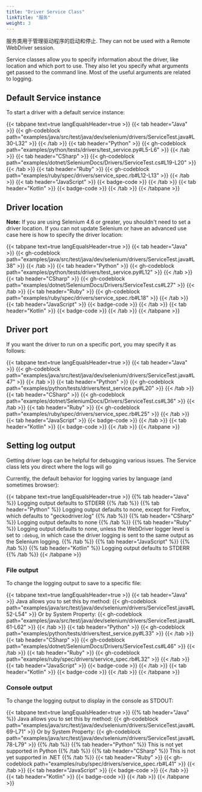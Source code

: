 ```yaml
---
title: "Driver Service Class"
linkTitle: "服务"
weight: 3
---
```


服务类用于管理驱动程序的启动和停止.
They can not be used with a Remote WebDriver session.

Service classes allow you to specify information about the driver,
like location and which port to use.
They also let you specify what arguments get passed
to the command line. Most of the useful arguments are related to logging.

## Default Service instance

To start a driver with a default service instance:

{{< tabpane text=true langEqualsHeader=true >}}
{{< tab header="Java" >}}
{{< gh-codeblock path="examples/java/src/test/java/dev/selenium/drivers/ServiceTest.java#L30-L32" >}}
{{< /tab >}}
{{< tab header="Python" >}}
{{< gh-codeblock path="examples/python/tests/drivers/test_service.py#L5-L6" >}}
{{< /tab >}}
{{< tab header="CSharp" >}}
{{< gh-codeblock path="examples/dotnet/SeleniumDocs/Drivers/ServiceTest.cs#L19-L20" >}}
{{< /tab >}}
{{< tab header="Ruby" >}}
{{< gh-codeblock path="examples/ruby/spec/drivers/service_spec.rb#L12-L13" >}}
{{< /tab >}}
{{< tab header="JavaScript" >}}
{{< badge-code >}}
{{< /tab >}}
{{< tab header="Kotlin" >}}
{{< badge-code >}}
{{< /tab >}}
{{< /tabpane >}}

## Driver location

**Note:** If you are using Selenium 4.6 or greater, you shouldn't need to set a driver location.
If you can not update Selenium or have an advanced use case here is how to specify the driver location:

{{< tabpane text=true langEqualsHeader=true >}}
{{< tab header="Java" >}}
{{< gh-codeblock path="examples/java/src/test/java/dev/selenium/drivers/ServiceTest.java#L38" >}}
{{< /tab >}}
{{< tab header="Python" >}}
{{< gh-codeblock path="examples/python/tests/drivers/test_service.py#L12" >}}
{{< /tab >}}
{{< tab header="CSharp" >}}
{{< gh-codeblock path="examples/dotnet/SeleniumDocs/Drivers/ServiceTest.cs#L27" >}}
{{< /tab >}}
{{< tab header="Ruby" >}}
{{< gh-codeblock path="examples/ruby/spec/drivers/service_spec.rb#L18" >}}
{{< /tab >}}
{{< tab header="JavaScript" >}}
{{< badge-code >}}
{{< /tab >}}
{{< tab header="Kotlin" >}}
{{< badge-code >}}
{{< /tab >}}
{{< /tabpane >}}

## Driver port

If you want the driver to run on a specific port, you may specify it as follows:

{{< tabpane text=true langEqualsHeader=true >}}
{{< tab header="Java" >}}
{{< gh-codeblock path="examples/java/src/test/java/dev/selenium/drivers/ServiceTest.java#L47" >}}
{{< /tab >}}
{{< tab header="Python" >}}
{{< gh-codeblock path="examples/python/tests/drivers/test_service.py#L20" >}}
{{< /tab >}}
{{< tab header="CSharp" >}}
{{< gh-codeblock path="examples/dotnet/SeleniumDocs/Drivers/ServiceTest.cs#L36" >}}
{{< /tab >}}
{{< tab header="Ruby" >}}
{{< gh-codeblock path="examples/ruby/spec/drivers/service_spec.rb#L25" >}}
{{< /tab >}}
{{< tab header="JavaScript" >}}
{{< badge-code >}}
{{< /tab >}}
{{< tab header="Kotlin" >}}
{{< badge-code >}}
{{< /tab >}}
{{< /tabpane >}}

## Setting log output

Getting driver logs can be helpful for debugging various issues. The Service class lets you
direct where the logs will go

Currently, the default behavior for logging varies by language (and sometimes browser):

{{< tabpane text=true langEqualsHeader=true >}}
{{% tab header="Java" %}}
Logging output defaults to STDERR
{{% /tab %}}
{{% tab header="Python" %}}
Logging output defaults to none, except for Firefox, which defaults to "geckodriver.log"
{{% /tab %}}
{{% tab header="CSharp" %}}
Logging output defaults to none
{{% /tab %}}
{{% tab header="Ruby" %}}
Logging output defaults to none, unless the WebDriver logger level is set to `:debug`,
in which case the driver logging is sent to the same output as the Selenium logging.
{{% /tab %}}
{{% tab header="JavaScript" %}}
{{% /tab %}}
{{% tab header="Kotlin" %}}
Logging output defaults to STDERR
{{% /tab %}}
{{< /tabpane >}}

### File output

To change the logging output to save to a specific file:

{{< tabpane text=true langEqualsHeader=true >}}
{{< tab header="Java" >}}
Java allows you to set this by method:
{{< gh-codeblock path="examples/java/src/test/java/dev/selenium/drivers/ServiceTest.java#L52-L54" >}}
Or by System Property:
{{< gh-codeblock path="examples/java/src/test/java/dev/selenium/drivers/ServiceTest.java#L61-L62" >}}
{{< /tab >}}
{{< tab header="Python" >}}
{{< gh-codeblock path="examples/python/tests/drivers/test_service.py#L33" >}}
{{< /tab >}}
{{< tab header="CSharp" >}}
{{< gh-codeblock path="examples/dotnet/SeleniumDocs/Drivers/ServiceTest.cs#L46" >}}
{{< /tab >}}
{{< tab header="Ruby" >}}
{{< gh-codeblock path="examples/ruby/spec/drivers/service_spec.rb#L32" >}}
{{< /tab >}}
{{< tab header="JavaScript" >}}
{{< badge-code >}}
{{< /tab >}}
{{< tab header="Kotlin" >}}
{{< badge-code >}}
{{< /tab >}}
{{< /tabpane >}}

### Console output

To change the logging output to display in the console as STDOUT:

{{< tabpane text=true langEqualsHeader=true >}}
{{% tab header="Java" %}}
Java allows you to set this by method:
{{< gh-codeblock path="examples/java/src/test/java/dev/selenium/drivers/ServiceTest.java#L69-L71" >}}
Or by System Property:
{{< gh-codeblock path="examples/java/src/test/java/dev/selenium/drivers/ServiceTest.java#L78-L79" >}}
{{% /tab %}}
{{% tab header="Python" %}}
This is not yet supported in Python
{{% /tab %}}
{{% tab header="CSharp" %}}
This is not yet supported in .NET
{{% /tab %}}
{{< tab header="Ruby" >}}
{{< gh-codeblock path="examples/ruby/spec/drivers/service_spec.rb#L41" >}}
{{< /tab >}}
{{< tab header="JavaScript" >}}
{{< badge-code >}}
{{< /tab >}}
{{< tab header="Kotlin" >}}
{{< badge-code >}}
{{< /tab >}}
{{< /tabpane >}}

